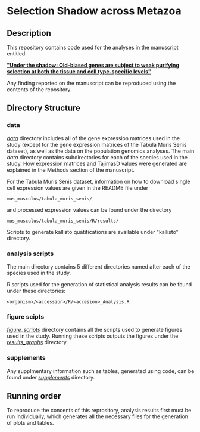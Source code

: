 # Selection Shadow across Metazoa

## Description 

This repository contains code used for the analyses in the manuscript entitled:

[**"Under the shadow: Old-biased genes are subject to weak purifying selection at both the tissue and cell type-specific levels"**](https://www.biorxiv.org/content/10.1101/2022.09.21.508695v1.full)

Any finding reported on the manuscript can be reproduced using the contents of the repository. 

## Directory Structure

### data

[*data*](data) directory includes all of the gene expression matrices used in the study (except for the gene expression matrices of the Tabula Muris Senis dataset), as well as the data on the population genomics analyses. The main *data* directory contains subdirectories for each of the species used in the study. How expression matrices and TajimasD values were generated are explained in the Methods section of the manuscript. 

For the Tabula Muris Senis dataset, information on how to download single cell expression values are given in the README file under

```
mus_musculus/tabula_muris_senis/
```

and processed expression values can be found under the directory

```
mus_musculus/tabula_muris_senis/R/results/
```

Scripts to generate kallisto quatifications are available under "kallisto" directory.

### analysis scripts

The main directory contains 5 different directories named after each of the species used in the study.

R scripts used for the generation of statistical analysis results can be found under these directories:

```
<organism>/<accession>/R/<accesion>_Analysis.R
```


### figure scipts

[*figure_scripts*](figure_scripts) directory contains all the scripts used to generate figures used in the study. Running these scripts outputs the figures under the [*results_graphs*](results_graphs) directory. 

### supplements

Any supplmentary information such as tables, generated using code, can be found under [*supplements*](supplements) directory. 

## Running order

To reproduce the concents of this reprository, analysis results first must be run individually, which generates all the necessary files for the generation of plots and tables.
